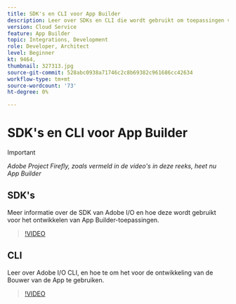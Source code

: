 ```yaml
---
title: SDK's en CLI voor App Builder
description: Leer over SDKs en CLI die wordt gebruikt om toepassingen van de Bouwer van de App te ontwikkelen.
version: Cloud Service
feature: App Builder
topic: Integrations, Development
role: Developer, Architect
level: Beginner
kt: 9464,
thumbnail: 327313.jpg
source-git-commit: 528abc0938a71746c2c8b69382c961686cc42634
workflow-type: tm+mt
source-wordcount: '73'
ht-degree: 0%

---
```



# SDK&#39;s en CLI voor App Builder

>[!IMPORTANT]
>
> _Adobe Project Firefly, zoals vermeld in de video&#39;s in deze reeks, heet nu App Builder_

## SDK&#39;s

Meer informatie over de SDK van Adobe I/O en hoe deze wordt gebruikt voor het ontwikkelen van App Builder-toepassingen.

>[!VIDEO](https://video.tv.adobe.com/v/339166/?quality=12&learn=on)

## CLI

Leer over Adobe I/O CLI, en hoe te om het voor de ontwikkeling van de Bouwer van de App te gebruiken.

>[!VIDEO](https://video.tv.adobe.com/v/339167/?quality=12&learn=on)
